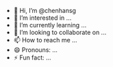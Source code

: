 - 👋 Hi, I’m @chenhansg
- 👀 I’m interested in ...
- 🌱 I’m currently learning ...
- 💞️ I’m looking to collaborate on ...
- 📫 How to reach me ...
- 😄 Pronouns: ...
- ⚡ Fun fact: ...

<!---
chenhansg/chenhansg is a ✨ special ✨ repository because its `README.md` (this file) appears on your GitHub profile.
You can click the Preview link to take a look at your changes.
--->
